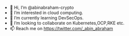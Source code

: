 - 👋 Hi, I’m @abinabraham-crypto
- 👀 I’m interested in cloud computing.
- 🌱 I’m currently learning DevSecOps.
- 💞️ I’m looking to collaborate on Kubernetes,OCP,RKE etc.
- 📫 Reach me on https://twitter.com/_abin_abraham

<!---
abinabraham-crypto/abinabraham-crypto is a ✨ special ✨ repository because its `README.md` (this file) appears on your GitHub profile.
You can click the Preview link to take a look at your changes.
--->
